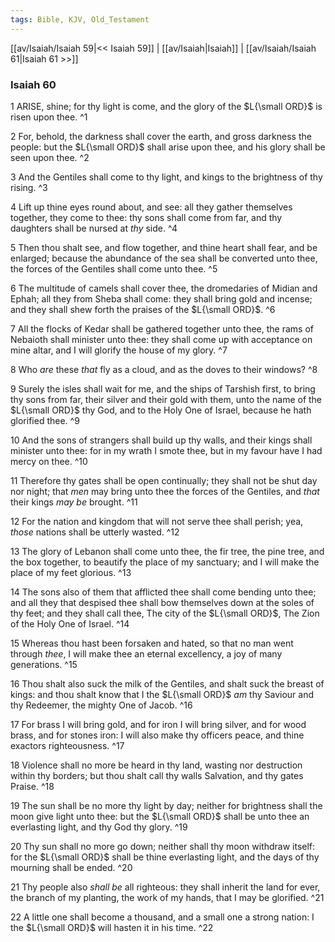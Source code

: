 ```yaml
---
tags: Bible, KJV, Old_Testament
---
```


[[av/Isaiah/Isaiah 59|<< Isaiah 59]] | [[av/Isaiah|Isaiah]] | [[av/Isaiah/Isaiah 61|Isaiah 61 >>]]

### Isaiah 60

1 ARISE, shine; for thy light is come, and the glory of the $L{\small ORD}$ is risen upon thee. ^1

2 For, behold, the darkness shall cover the earth, and gross darkness the people: but the $L{\small ORD}$ shall arise upon thee, and his glory shall be seen upon thee. ^2

3 And the Gentiles shall come to thy light, and kings to the brightness of thy rising. ^3

4 Lift up thine eyes round about, and see: all they gather themselves together, they come to thee: thy sons shall come from far, and thy daughters shall be nursed at _thy_ side. ^4

5 Then thou shalt see, and flow together, and thine heart shall fear, and be enlarged; because the abundance of the sea shall be converted unto thee, the forces of the Gentiles shall come unto thee. ^5

6 The multitude of camels shall cover thee, the dromedaries of Midian and Ephah; all they from Sheba shall come: they shall bring gold and incense; and they shall shew forth the praises of the $L{\small ORD}$. ^6

7 All the flocks of Kedar shall be gathered together unto thee, the rams of Nebaioth shall minister unto thee: they shall come up with acceptance on mine altar, and I will glorify the house of my glory. ^7

8 Who _are_ these _that_ fly as a cloud, and as the doves to their windows? ^8

9 Surely the isles shall wait for me, and the ships of Tarshish first, to bring thy sons from far, their silver and their gold with them, unto the name of the $L{\small ORD}$ thy God, and to the Holy One of Israel, because he hath glorified thee. ^9

10 And the sons of strangers shall build up thy walls, and their kings shall minister unto thee: for in my wrath I smote thee, but in my favour have I had mercy on thee. ^10

11 Therefore thy gates shall be open continually; they shall not be shut day nor night; that _men_ may bring unto thee the forces of the Gentiles, and _that_ their kings _may_ _be_ brought. ^11

12 For the nation and kingdom that will not serve thee shall perish; yea, _those_ nations shall be utterly wasted. ^12

13 The glory of Lebanon shall come unto thee, the fir tree, the pine tree, and the box together, to beautify the place of my sanctuary; and I will make the place of my feet glorious. ^13

14 The sons also of them that afflicted thee shall come bending unto thee; and all they that despised thee shall bow themselves down at the soles of thy feet; and they shall call thee, The city of the $L{\small ORD}$, The Zion of the Holy One of Israel. ^14

15 Whereas thou hast been forsaken and hated, so that no man went through _thee_, I will make thee an eternal excellency, a joy of many generations. ^15

16 Thou shalt also suck the milk of the Gentiles, and shalt suck the breast of kings: and thou shalt know that I the $L{\small ORD}$ _am_ thy Saviour and thy Redeemer, the mighty One of Jacob. ^16

17 For brass I will bring gold, and for iron I will bring silver, and for wood brass, and for stones iron: I will also make thy officers peace, and thine exactors righteousness. ^17

18 Violence shall no more be heard in thy land, wasting nor destruction within thy borders; but thou shalt call thy walls Salvation, and thy gates Praise. ^18

19 The sun shall be no more thy light by day; neither for brightness shall the moon give light unto thee: but the $L{\small ORD}$ shall be unto thee an everlasting light, and thy God thy glory. ^19

20 Thy sun shall no more go down; neither shall thy moon withdraw itself: for the $L{\small ORD}$ shall be thine everlasting light, and the days of thy mourning shall be ended. ^20

21 Thy people also _shall_ _be_ all righteous: they shall inherit the land for ever, the branch of my planting, the work of my hands, that I may be glorified. ^21

22 A little one shall become a thousand, and a small one a strong nation: I the $L{\small ORD}$ will hasten it in his time. ^22
